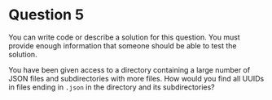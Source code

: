 # Question 5

You can write code or describe a solution for this question. You must provide enough information that someone should be able to test the solution.

You have been given access to a directory containing a large number of JSON files and subdirectories with more files. How would you find all UUIDs in files ending in `.json` in the directory and its subdirectories?


